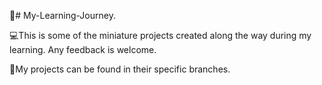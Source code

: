 📘# My-Learning-Journey.

💻This is some of the miniature projects created along the way during my learning. Any feedback is welcome.

📁My projects can be found in their specific branches.
